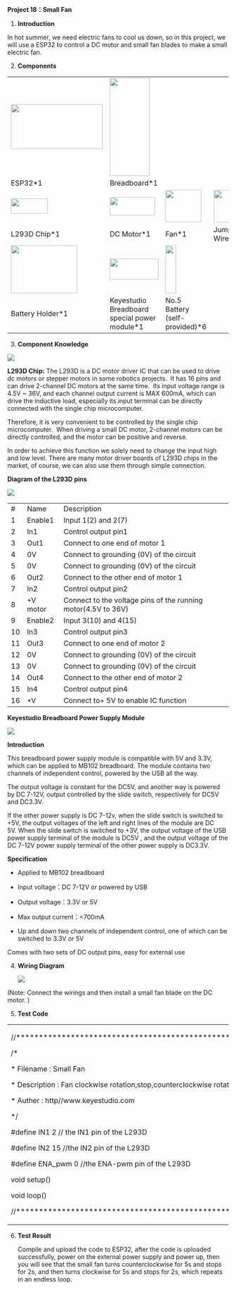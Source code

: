**Project 18：Small Fan**

1.  **Introduction**

In hot summer, we need electric fans to cool us down, so in this
project, we will use a ESP32 to control a DC motor and small fan blades
to make a small electric fan.

2.  **Components**

<table>
<tbody>
<tr class="odd">
<td><img src="https://raw.githubusercontent.com/keyestudio/KS5011-KS5011F-Keyestudio-ESP32-Learning-Kit-Complete-Edition-Raspberry-Pi/master/media/56053f7126905c6def63919c661d5c0a.jpeg" style="width:2.17847in;height:1.0625in" /></td>
<td><img src="https://raw.githubusercontent.com/keyestudio/KS5011-KS5011F-Keyestudio-ESP32-Learning-Kit-Complete-Edition-Raspberry-Pi/master/media/e380dd26e4825be9a768973802a55fe6.png" style="width:0.94722in;height:2.32014in" /></td>
<td></td>
<td></td>
<td></td>
</tr>
<tr class="even">
<td>ESP32*1</td>
<td>Breadboard*1</td>
<td></td>
<td></td>
<td></td>
</tr>
<tr class="odd">
<td><img src="https://raw.githubusercontent.com/keyestudio/KS5011-KS5011F-Keyestudio-ESP32-Learning-Kit-Complete-Edition-Raspberry-Pi/master/media/5fe5f8cd6e75e7f8d4ec71f54a4ac2f5.png" style="width:0.87292in;height:0.37083in" /></td>
<td><img src="https://raw.githubusercontent.com/keyestudio/KS5011-KS5011F-Keyestudio-ESP32-Learning-Kit-Complete-Edition-Raspberry-Pi/master/media/5eba8bae9e1d18b959ca425a9cc83fd2.jpeg" style="width:1.07569in;height:0.43472in" /></td>
<td><img src="https://raw.githubusercontent.com/keyestudio/KS5011-KS5011F-Keyestudio-ESP32-Learning-Kit-Complete-Edition-Raspberry-Pi/master/media/655e6c465cb423279e0908513a983711.png" style="width:0.85694in;height:0.75347in" /></td>
<td><img src="https://raw.githubusercontent.com/keyestudio/KS5011-KS5011F-Keyestudio-ESP32-Learning-Kit-Complete-Edition-Raspberry-Pi/master/media/df3db6765ee8c86beafa8410e87dd50d.png" style="width:0.77361in;height:0.76944in" /></td>
<td><img src="https://raw.githubusercontent.com/keyestudio/KS5011-KS5011F-Keyestudio-ESP32-Learning-Kit-Complete-Edition-Raspberry-Pi/master/media/7dcbd02995be3c142b2f97df7f7c03ce.png" style="width:1.05903in;height:0.56667in" /></td>
</tr>
<tr class="even">
<td>L293D Chip*1</td>
<td>DC Motor*1</td>
<td>Fan*1</td>
<td>Jumper Wires</td>
<td>USB Cable*1</td>
</tr>
<tr class="odd">
<td><img src="https://raw.githubusercontent.com/keyestudio/KS5011-KS5011F-Keyestudio-ESP32-Learning-Kit-Complete-Edition-Raspberry-Pi/master/media/b65d826ca481982fed0212dba2957c7c.jpeg" style="width:1.57361in;height:1.13611in" /></td>
<td><img src="https://raw.githubusercontent.com/keyestudio/KS5011-KS5011F-Keyestudio-ESP32-Learning-Kit-Complete-Edition-Raspberry-Pi/master/media/6734084c96238569a513a5ff3190621d.png" style="width:1.15486in;height:0.49861in" /></td>
<td><img src="https://raw.githubusercontent.com/keyestudio/KS5011-KS5011F-Keyestudio-ESP32-Learning-Kit-Complete-Edition-Raspberry-Pi/master/media/a815c48437199c6ab79d74cd2d583de0.png" style="width:0.24722in;height:1.14097in" /></td>
<td></td>
<td></td>
</tr>
<tr class="even">
<td>Battery Holder*1</td>
<td>Keyestudio Breadboard special power module*1</td>
<td>No.5 Battery (self-provided)*6</td>
<td></td>
<td></td>
</tr>
</tbody>
</table>

3.  **Component Knowledge**

![](/media/5fe5f8cd6e75e7f8d4ec71f54a4ac2f5.png)

**L293D Chip:** The L293D is a DC motor driver IC that can be used to
drive dc motors or stepper motors in some robotics projects.  It has 16
pins and can drive 2-channel DC motors at the same time.  Its input
voltage range is 4.5V \~ 36V, and each channel output current is MAX
600mA, which can drive the inductive load, especially its input terminal
can be directly connected with the single chip microcomputer.

Therefore, it is very convenient to be controlled by the single chip
microcomputer.  When driving a small DC motor, 2-channel motors can be
directly controlled, and the motor can be positive and reverse.

In order to achieve this function we solely need to change the input
high and low level. There are many motor driver boards of L293D chips in
the market, of course, we can also use them through simple connection. 

**Diagram of the L293D pins**

![](/media/2e5e0bd5b4577ac159d0568404dc21b5.png)

<table>
<tbody>
<tr class="odd">
<td>#</td>
<td>Name</td>
<td>Description</td>
</tr>
<tr class="even">
<td>1</td>
<td>Enable1</td>
<td>Input 1(2) and 2(7)</td>
</tr>
<tr class="odd">
<td>2</td>
<td>In1</td>
<td>Control output pin1</td>
</tr>
<tr class="even">
<td>3</td>
<td>Out1</td>
<td>Connect to one end of motor 1</td>
</tr>
<tr class="odd">
<td>4</td>
<td>0V</td>
<td>Connect to grounding (0V) of the circuit</td>
</tr>
<tr class="even">
<td>5</td>
<td>0V</td>
<td>Connect to grounding (0V) of the circuit</td>
</tr>
<tr class="odd">
<td>6</td>
<td>Out2</td>
<td>Connect to the other end of motor 1</td>
</tr>
<tr class="even">
<td>7</td>
<td>In2</td>
<td>Control output pin2</td>
</tr>
<tr class="odd">
<td>8</td>
<td>+V motor</td>
<td>Connect to the voltage pins of the running motor(4.5V to 36V)</td>
</tr>
<tr class="even">
<td>9</td>
<td>Enable2</td>
<td>Input 3(10) and 4(15)</td>
</tr>
<tr class="odd">
<td>10</td>
<td>In3</td>
<td>Control output pin3</td>
</tr>
<tr class="even">
<td>11</td>
<td>Out3</td>
<td>Connect to one end of motor 2</td>
</tr>
<tr class="odd">
<td>12</td>
<td>0V</td>
<td>Connect to grounding (0V) of the circuit</td>
</tr>
<tr class="even">
<td>13</td>
<td>0V</td>
<td>Connect to grounding (0V) of the circuit</td>
</tr>
<tr class="odd">
<td>14</td>
<td>Out4</td>
<td>Connect to the other end of motor 2</td>
</tr>
<tr class="even">
<td>15</td>
<td>In4</td>
<td>Control output pin4</td>
</tr>
<tr class="odd">
<td>16</td>
<td>+V</td>
<td>Connect to+ 5V to enable IC function</td>
</tr>
</tbody>
</table>

**Keyestudio Breadboard Power Supply Module**

![](/media/7ff03f4506988f1ce99c5757892fc6de.jpeg)

**Introduction**

This breadboard power supply module is compatible with 5V and 3.3V,
which can be applied to MB102 breadboard. The module contains two
channels of independent control, powered by the USB all the way.

The output voltage is constant for the DC5V, and another way is powered
by DC 7-12V, output controlled by the slide switch, respectively for
DC5V and DC3.3V.

If the other power supply is DC 7-12v, when the slide switch is switched
to +5V, the output voltages of the left and right lines of the module
are DC 5V. When the slide switch is switched to +3V, the output voltage
of the USB power supply terminal of the module is DC5V , and the output
voltage of the DC 7-12V power supply terminal of the other power supply
is DC3.3V.

**Specification**

  - Applied to MB102 breadboard

  - Input voltage：DC 7-12V or powered by USB

  - Output voltage：3.3V or 5V

  - Max output current：\<700mA

  - Up and down two channels of independent control, one of which can be
    switched to 3.3V or 5V

Comes with two sets of DC output pins, easy for external use

4.  **Wiring Diagram**
    
    ![](/media/b7a0a9defecdb20f2d070aa9920dfe69.png)

(Note: Connect the wirings and then install a small fan blade on the DC
motor. )

5.  **Test Code**

<table>
<tbody>
<tr class="odd">
<td><p>//**********************************************************************************</p>
<p>/*</p>
<p>* Filename : Small Fan</p>
<p>* Description : Fan clockwise rotation,stop,counterclockwise rotation,stop,cycle.</p>
<p>* Auther : http//www.keyestudio.com</p>
<p>*/</p>
<p>#define IN1 2 // the IN1 pin of the L293D</p>
<p>#define IN2 15 //the IN2 pin of the L293D</p>
<p>#define ENA_pwm 0 //the ENA-pwm pin of the L293D</p>
<p>void setup()</p>
<p></p>
<p>void loop()</p>
<p></p>
<p>//********************************************************************************</p></td>
</tr>
</tbody>
</table>

6.  **Test Result**
    
    Compile and upload the code to ESP32, after the code is uploaded
    successfully, power on the external power supply and power up, then
    you will see that the small fan turns counterclockwise for 5s and
    stops for 2s, and then turns clockwise for 5s and stops for 2s,
    which repeats in an endless loop.

